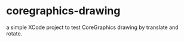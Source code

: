 # coregraphics-drawing
a simple XCode project to test CoreGraphics drawing by translate and rotate.
